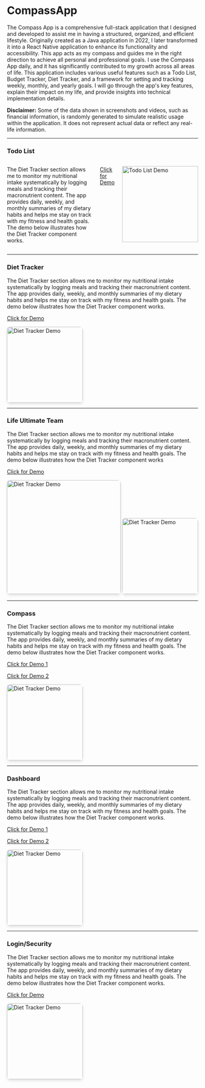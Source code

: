 # CompassApp

The Compass App is a comprehensive full-stack application that I designed and developed to assist me in having a structured, organized, and efficient lifestyle. Originally created as a Java application in 2022, I later transformed it into a React Native application to enhance its functionality and accessibility. This app acts as my compass and guides me in the right direction to achieve all personal and professional goals. I use the Compass App daily, and it has significantly contributed to my growth across all areas of life. This application includes various useful features such as a Todo List, Budget Tracker, Diet Tracker, and a framework for setting and tracking weekly, monthly, and yearly goals. I will go through the app's key features, explain their impact on my life, and provide insights into technical implementation details.

**Disclaimer:** Some of the data shown in screenshots and videos, such as financial information, is randomly generated to simulate realistic usage within the application. It does not represent actual data or reflect any real-life information.

---

### Todo List

<div style="display: flex; align-items: flex-start; gap: 20px;" align = "left">
    <p>
    The Diet Tracker section allows me to monitor my nutritional intake systematically by logging meals and tracking their macronutrient content. 
    The app provides daily, weekly, and monthly summaries of my dietary habits and helps me stay on track with my fitness and health goals. 
    The demo below illustrates how the Diet Tracker component works.
  </p>
  
[Click for Demo](https://kshoker12.github.io/CompassApp/images/demos/tododemo.mp4)
  
  <img 
    src="https://github.com/user-attachments/assets/79dd2b0a-edd1-407c-bc28-1219df1c7ded" 
    width="200" 
    alt="Todo List Demo"
  />
</div>

---

### Diet Tracker

<div>
  <p>
    The Diet Tracker section allows me to monitor my nutritional intake systematically by logging meals and tracking their macronutrient content. 
    The app provides daily, weekly, and monthly summaries of my dietary habits and helps me stay on track with my fitness and health goals. 
    The demo below illustrates how the Diet Tracker component works.
  </p>

  [Click for Demo](https://kshoker12.github.io/CompassApp/images/demos/dietdemo.mp4)
  
  <img 
    src="https://github.com/user-attachments/assets/5de2ad5b-2b43-4ca3-a81d-f301d26eb30e" 
    width="200" 
    style="border-radius: 8px; box-shadow: 0 4px 6px rgba(0, 0, 0, 0.1);" 
    alt="Diet Tracker Demo"
  />
</div>

---

### Life Ultimate Team

<div>
  <p>
    The Diet Tracker section allows me to monitor my nutritional intake systematically by logging meals and tracking their macronutrient content. 
    The app provides daily, weekly, and monthly summaries of my dietary habits and helps me stay on track with my fitness and health goals. 
    The demo below illustrates how the Diet Tracker component works
  </p>
  
  [Click for Demo](https://kshoker12.github.io/CompassApp/images/demos/ratingdemo.mp4)
  
  <img 
    src="https://github.com/user-attachments/assets/78251a9c-3a2c-4ce6-acde-e16d58817dbd"
    width="300" 
    style="border-radius: 8px; box-shadow: 0 4px 6px rgba(0, 0, 0, 0.1);" 
    alt="Diet Tracker Demo"
  />
  <img 
    src="https://github.com/user-attachments/assets/ae175302-809b-4642-b739-512764ffa32e"
    width="200" 
    style="border-radius: 8px; box-shadow: 0 4px 6px rgba(0, 0, 0, 0.1);" 
    alt="Diet Tracker Demo"
  />

</div>



---

### Compass

<div>
  <p>
    The Diet Tracker section allows me to monitor my nutritional intake systematically by logging meals and tracking their macronutrient content. 
    The app provides daily, weekly, and monthly summaries of my dietary habits and helps me stay on track with my fitness and health goals. 
    The demo below illustrates how the Diet Tracker component works.
  </p>

[Click for Demo 1](https://kshoker12.github.io/CompassApp/images/demos/wcompassdemo.mp4)

[Click for Demo 2](https://kshoker12.github.io/CompassApp/images/demos/compassdemo.mp4)

  <img 
    src="https://github.com/user-attachments/assets/87a1777e-9db9-4169-ad46-7881ebe0d3b0"
    width="200" 
    style="border-radius: 8px; box-shadow: 0 4px 6px rgba(0, 0, 0, 0.1);" 
    alt="Diet Tracker Demo"
  />
</div>

---

### Dashboard

<div>
    <p>
    The Diet Tracker section allows me to monitor my nutritional intake systematically by logging meals and tracking their macronutrient content. 
    The app provides daily, weekly, and monthly summaries of my dietary habits and helps me stay on track with my fitness and health goals. 
    The demo below illustrates how the Diet Tracker component works.
  </p>

[Click for Demo 1](https://kshoker12.github.io/CompassApp/images/demos/dashboarddemo.mp4)

[Click for Demo 2](https://kshoker12.github.io/CompassApp/images/demos/dashboarddemo2.mp4)
  
  <img 
    src="https://github.com/user-attachments/assets/c7b45237-d0b5-4565-b698-63ce6bb34f68"
    width="200" 
    style="border-radius: 8px; box-shadow: 0 4px 6px rgba(0, 0, 0, 0.1);" 
    alt="Diet Tracker Demo"
  />
</div>

---

### Login/Security

<div>
    <p>
    The Diet Tracker section allows me to monitor my nutritional intake systematically by logging meals and tracking their macronutrient content. 
    The app provides daily, weekly, and monthly summaries of my dietary habits and helps me stay on track with my fitness and health goals. 
    The demo below illustrates how the Diet Tracker component works.
  </p>

[Click for Demo](https://kshoker12.github.io/CompassApp/images/demos/login.mp4)
  
  <img 
    src="https://github.com/user-attachments/assets/21f9331c-7a0b-41cc-9023-90f45bd128cd"
    width="200" 
    style="border-radius: 8px; box-shadow: 0 4px 6px rgba(0, 0, 0, 0.1);" 
    alt="Diet Tracker Demo"
  />
</div>

